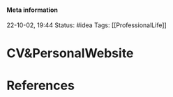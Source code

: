 #### Meta information
22-10-02, 19:44
Status: #idea
Tags: [[ProfessionalLife]]





# CV&PersonalWebsite







# References
